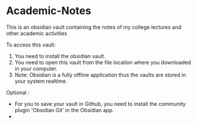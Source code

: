 # Academic-Notes

This is an obsidian vault containing the notes of my college lectures and other academic activities

To access this vault:
 1. You need to install the obsidian vault.
 2. You need to open this vault from the file location where you downloaded in your computer.
 3. Note: Obsidian is a fully offline application thus the vaults are stored in your system realtime.
 
Optional :
 - For you to save your vault in Github, you need to install the community plugin 'Obsidian Git' in the Obsidian app.
 - 
